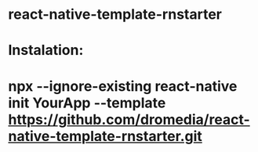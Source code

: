 # react-native-template-rnstarter

# Instalation:
# npx --ignore-existing react-native init YourApp --template https://github.com/dromedia/react-native-template-rnstarter.git
